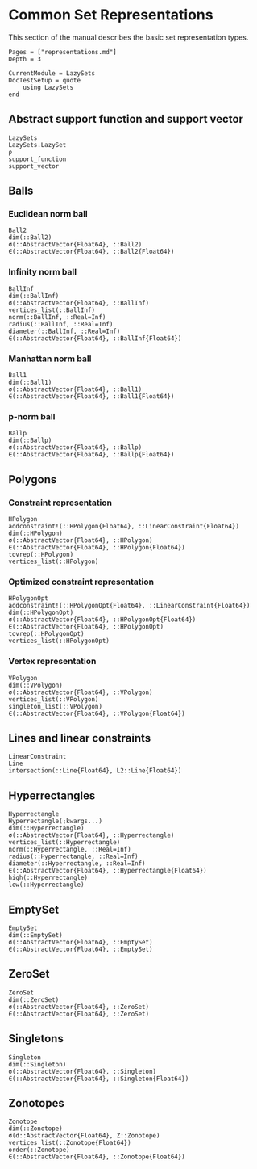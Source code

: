 # Common Set Representations

This section of the manual describes the basic set representation types.

```@contents
Pages = ["representations.md"]
Depth = 3
```

```@meta
CurrentModule = LazySets
DocTestSetup = quote
    using LazySets
end
```

## Abstract support function and support vector

```@docs
LazySets
LazySets.LazySet
ρ
support_function
support_vector
```

## Balls

### Euclidean norm ball

```@docs
Ball2
dim(::Ball2)
σ(::AbstractVector{Float64}, ::Ball2)
∈(::AbstractVector{Float64}, ::Ball2{Float64})
```

### Infinity norm ball

```@docs
BallInf
dim(::BallInf)
σ(::AbstractVector{Float64}, ::BallInf)
vertices_list(::BallInf)
norm(::BallInf, ::Real=Inf)
radius(::BallInf, ::Real=Inf)
diameter(::BallInf, ::Real=Inf)
∈(::AbstractVector{Float64}, ::BallInf{Float64})
```

### Manhattan norm ball

```@docs
Ball1
dim(::Ball1)
σ(::AbstractVector{Float64}, ::Ball1)
∈(::AbstractVector{Float64}, ::Ball1{Float64})
```

### p-norm ball

```@docs
Ballp
dim(::Ballp)
σ(::AbstractVector{Float64}, ::Ballp)
∈(::AbstractVector{Float64}, ::Ballp{Float64})
```

## Polygons

### Constraint representation

```@docs
HPolygon
addconstraint!(::HPolygon{Float64}, ::LinearConstraint{Float64})
dim(::HPolygon)
σ(::AbstractVector{Float64}, ::HPolygon)
∈(::AbstractVector{Float64}, ::HPolygon{Float64})
tovrep(::HPolygon)
vertices_list(::HPolygon)
```

### Optimized constraint representation

```@docs
HPolygonOpt
addconstraint!(::HPolygonOpt{Float64}, ::LinearConstraint{Float64})
dim(::HPolygonOpt)
σ(::AbstractVector{Float64}, ::HPolygonOpt{Float64})
∈(::AbstractVector{Float64}, ::HPolygonOpt)
tovrep(::HPolygonOpt)
vertices_list(::HPolygonOpt)
```

### Vertex representation

```@docs
VPolygon
dim(::VPolygon)
σ(::AbstractVector{Float64}, ::VPolygon)
vertices_list(::VPolygon)
singleton_list(::VPolygon)
∈(::AbstractVector{Float64}, ::VPolygon{Float64})
```

## Lines and linear constraints

```@docs
LinearConstraint
Line
intersection(::Line{Float64}, L2::Line{Float64})
```

## Hyperrectangles

```@docs
Hyperrectangle
Hyperrectangle(;kwargs...)
dim(::Hyperrectangle)
σ(::AbstractVector{Float64}, ::Hyperrectangle)
vertices_list(::Hyperrectangle)
norm(::Hyperrectangle, ::Real=Inf)
radius(::Hyperrectangle, ::Real=Inf)
diameter(::Hyperrectangle, ::Real=Inf)
∈(::AbstractVector{Float64}, ::Hyperrectangle{Float64})
high(::Hyperrectangle)
low(::Hyperrectangle)
```

## EmptySet

```@docs
EmptySet
dim(::EmptySet)
σ(::AbstractVector{Float64}, ::EmptySet)
∈(::AbstractVector{Float64}, ::EmptySet)
```

## ZeroSet

```@docs
ZeroSet
dim(::ZeroSet)
σ(::AbstractVector{Float64}, ::ZeroSet)
∈(::AbstractVector{Float64}, ::ZeroSet)
```

## Singletons

```@docs
Singleton
dim(::Singleton)
σ(::AbstractVector{Float64}, ::Singleton)
∈(::AbstractVector{Float64}, ::Singleton{Float64})
```

## Zonotopes

```@docs
Zonotope
dim(::Zonotope)
σ(d::AbstractVector{Float64}, Z::Zonotope)
vertices_list(::Zonotope{Float64})
order(::Zonotope)
∈(::AbstractVector{Float64}, ::Zonotope{Float64})
```
